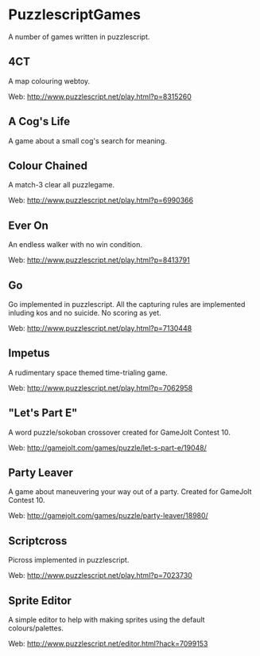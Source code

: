 PuzzlescriptGames
=================

A number of games written in puzzlescript.

4CT
---
A map colouring webtoy.

Web: http://www.puzzlescript.net/play.html?p=8315260

A Cog's Life
------------
A game about a small cog's search for meaning.

Colour Chained
--------------
A match-3 clear all puzzlegame.

Web: http://www.puzzlescript.net/play.html?p=6990366

Ever On
-------
An endless walker with no win condition.

Web: http://www.puzzlescript.net/play.html?p=8413791

Go
--
Go implemented in puzzlescript. All the capturing rules are implemented inluding kos and no suicide. No scoring as yet.

Web: http://www.puzzlescript.net/play.html?p=7130448

Impetus
-------
A rudimentary space themed time-trialing game.

Web: http://www.puzzlescript.net/play.html?p=7062958

"Let's Part E"
--------------
A word puzzle/sokoban crossover created for GameJolt Contest 10.

Web: http://gamejolt.com/games/puzzle/let-s-part-e/19048/

Party Leaver
------------
A game about maneuvering your way out of a party. Created for GameJolt Contest 10.

Web: http://gamejolt.com/games/puzzle/party-leaver/18980/

Scriptcross
-----------
Picross implemented in puzzlescript.

Web: http://www.puzzlescript.net/play.html?p=7023730

Sprite Editor
-------------
A simple editor to help with making sprites using the default colours/palettes.

Web: http://www.puzzlescript.net/editor.html?hack=7099153